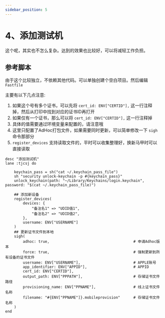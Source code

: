 ```yaml
---
sidebar_position: 5
---
```


# 4、添加测试机

这个呢，其实也不怎么复杂。达到的效果也比较好，可以将减轻工作负担。

## 参考脚本

由于这个比较独立，不依赖其他代码。可以单独创建个空白项目。然后编辑 `Fastfile`

主要有以下几点注意:

1. 如果这个号有多个证书，可以先将 `cert_id: ENV["CERTID"],` 这一行注释掉，然后从打印中找到对应的证书ID再打开
2. 如果仅有一个证书，那么可以将 `cert_id: ENV["CERTID"],` 这一行注释掉
3. 具体的值需要通过环境变量来配置的，请注意哦
4. 这里只配置了AdHoc打包文件，如果需要同时更新，可以简单修改一下 `sigh` 命令那部分
5. `register_devices` 支持读取文件的，平时可以收集整理好，换新马甲时可以直接读取

```
desc "添加测试机"
lane :tjcsj do

    keychain_pass = sh("cat ~/.keychain_pass_file")
    sh "security unlock-keychain -p #{keychain_pass}"
    unlock_keychain(path: "~/Library/Keychains/login.keychain", password: "$(cat ~/.keychain_pass_file)")

    ## 添加新设备
    register_devices(
        devices: {
            "备注名1" => "UDID值1",
            "备注名2" => "UDID值2",
        },
        username: ENV["USERNAME"]
    )
    ## 更新证书文件到本地
    sigh(
        adhoc: true,                                      # 申请Adhoc版本
        force: true,                                      # 强制更新到所有设备的证书文件
        username: ENV["USERNAME"],                        # APPLE账号
        app_identifier: ENV["APPID"],                     # APPID
        cert_id: ENV["CERTID"],                           
        output_path: ENV["PPPATH"],                       # 存储证书文件路径
        provisioning_name: ENV["PPNAME"],                 # 线上证书文件名称
        filename: "#{ENV["PPNAME"]}.mobileprovision"      # 存储证书文件名称
    )
end
```
